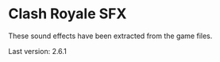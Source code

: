 # Clash Royale SFX
These sound effects have been extracted from the game files.

Last version: 2.6.1
